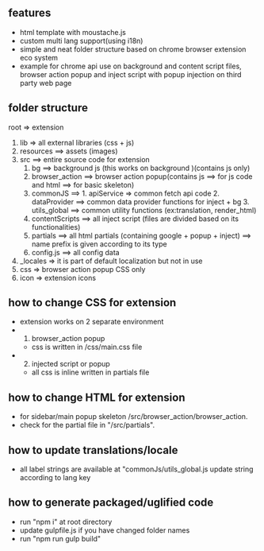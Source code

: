 ## features

- html template with moustache.js
- custom multi lang support(using i18n)
- simple and neat folder structure based on chrome browser extension eco system
- example for chrome api use on background and content script files, browser action popup and inject script with popup injection on third party web page

## folder structure

root => extension

1. lib => all external libraries (css + js)
2. resources ==> assets (images)
3. src ==> entire source code for extension
   1. bg ==> background js (this works on background )(contains js only)
   2. browser_action ==> browser action popup(contains js ==> for js code and html ==> for basic skeleton)
   3. commonJS ==> 1. apiService => common fetch api code 2. dataProvider ==> common data provider functions for inject + bg 3. utils_global ==> common utility functions (ex:translation, render_html)
   4. contentScripts ==> all inject script (files are divided based on its functionalities)
   5. partials ==> all html partials (containing google + popup + inject)
      ==> name prefix is given according to its type
   6. config.js ==> all config data
4. \_locales => it is part of default localization but not in use
5. css => browser action popup CSS only
6. icon => extension icons

## how to change CSS for extension

- extension works on 2 separate environment
- 1. browser_action popup
  - css is written in /css/main.css file
- 2. injected script or popup
  - all css is inline written in partials file

## how to change HTML for extension

- for sidebar/main popup skeleton /src/browser_action/browser_action.
- check for the partial file in "/src/partials".

## how to update translations/locale

- all label strings are available at "commonJs/utils_global.js update string according to lang key

## how to generate packaged/uglified code

- run "npm i" at root directory
- update gulpfile.js if you have changed folder names
- run "npm run gulp build"
